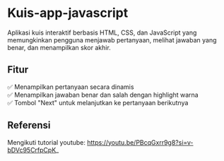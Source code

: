 # Kuis-app-javascript
Aplikasi kuis interaktif berbasis HTML, CSS, dan JavaScript yang memungkinkan pengguna menjawab pertanyaan, melihat jawaban yang benar, dan menampilkan skor akhir.  

## Fitur  
✅ Menampilkan pertanyaan secara dinamis  
✅ Menampilkan jawaban benar dan salah dengan highlight warna  
✅ Tombol "Next" untuk melanjutkan ke pertanyaan berikutnya  

## Referensi
Mengikuti tutorial youtube: https://youtu.be/PBcqGxrr9g8?si=v-bDVc95CrfpCpK_
